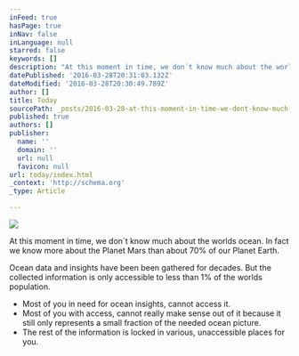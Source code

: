 ```yaml
---
inFeed: true
hasPage: true
inNav: false
inLanguage: null
starred: false
keywords: []
description: "At this moment in time, we don´t know much about the worlds ocean. In fact we know more about the Planet Mars than about 70% of our Planet Earth.\_"
datePublished: '2016-03-28T20:31:03.132Z'
dateModified: '2016-03-28T20:30:49.789Z'
author: []
title: Today
sourcePath: _posts/2016-03-28-at-this-moment-in-time-we-dont-know-much-about-the-worlds.md
published: true
authors: []
publisher:
  name: ''
  domain: ''
  url: null
  favicon: null
url: today/index.html
_context: 'http://schema.org'
_type: Article

---
```

![](https://the-grid-user-content.s3-us-west-2.amazonaws.com/f6a8f20a-1a58-443b-bc7b-86e3cfac3078.jpg)

At this moment in time, we don´t know much about the worlds ocean. In fact we know more about the Planet Mars than about 70% of our Planet Earth. 

Ocean data and insights have been been gathered for decades. But the collected information is only accessible to less than 1% of the worlds population.

* Most of you in need for ocean insights, cannot access it. 
* Most of you with access, cannot really make sense out of it because it still only represents a small fraction of the needed ocean picture. 
* The rest of the information is locked in various, unaccessible places for you.